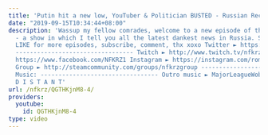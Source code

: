 ```yaml
---
title: 'Putin hit a new low, YouTuber & Politician BUSTED - Russian Recap #2'
date: "2019-09-15T10:34:44+08:00"
description: 'Wassup my fellow comrades, welcome to a new episode of the Russian Recap
  - a show in which I tell you all the latest dankest news in Russia. SMASH THAT MF
  LIKE for more episodes, subscribe, comment, thx xoxo Twitter ► https://twitter.com/NFKRZAlt
  --------------------------------- Twitch ► http://www.twitch.tv/nfkrz Facebook ►
  https://www.facebook.com/NFKRZ1 Instagram ► https://instagram.com/roman_nfkrz/ Steam
  Group ► http://steamcommunity.com/groups/nfkrzgroup ---------------------------------
  Music: --------------------------------- Outro music ► MajorLeagueWobs/Holder -
  D I S T A N T'
url: /nfkrz/QGTHKjnM8-4/
providers:
  youtube:
    id: QGTHKjnM8-4
type: video
---
```

